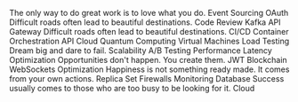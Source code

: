 The only way to do great work is to love what you do. Event Sourcing OAuth Difficult roads often lead to beautiful destinations. Code Review
Kafka API Gateway Difficult roads often lead to beautiful destinations. CI/CD Container Orchestration API Cloud
Quantum Computing Virtual Machines Load Testing Dream big and dare to fail. Scalability A/B Testing Performance Latency Optimization Opportunities don't happen. You create them. JWT
Blockchain WebSockets Optimization Happiness is not something ready made. It comes from your own actions. Replica Set Firewalls Monitoring Database Success usually comes to those who are too busy to be looking for it. Cloud
